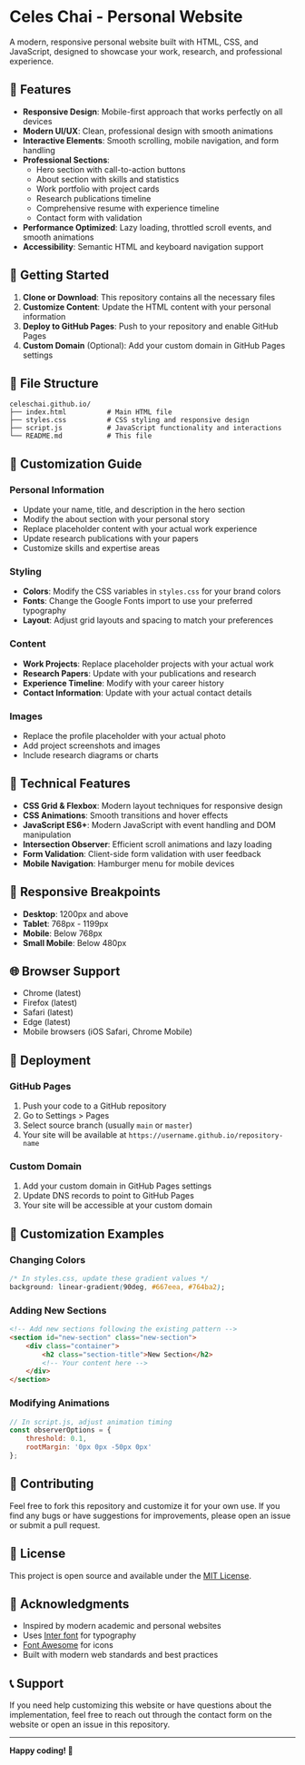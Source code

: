 # Celes Chai - Personal Website

A modern, responsive personal website built with HTML, CSS, and JavaScript, designed to showcase your work, research, and professional experience.

## 🌟 Features

- **Responsive Design**: Mobile-first approach that works perfectly on all devices
- **Modern UI/UX**: Clean, professional design with smooth animations
- **Interactive Elements**: Smooth scrolling, mobile navigation, and form handling
- **Professional Sections**: 
  - Hero section with call-to-action buttons
  - About section with skills and statistics
  - Work portfolio with project cards
  - Research publications timeline
  - Comprehensive resume with experience timeline
  - Contact form with validation
- **Performance Optimized**: Lazy loading, throttled scroll events, and smooth animations
- **Accessibility**: Semantic HTML and keyboard navigation support

## 🚀 Getting Started

1. **Clone or Download**: This repository contains all the necessary files
2. **Customize Content**: Update the HTML content with your personal information
3. **Deploy to GitHub Pages**: Push to your repository and enable GitHub Pages
4. **Custom Domain** (Optional): Add your custom domain in GitHub Pages settings

## 📁 File Structure

```
celeschai.github.io/
├── index.html          # Main HTML file
├── styles.css          # CSS styling and responsive design
├── script.js           # JavaScript functionality and interactions
└── README.md           # This file
```

## 🎨 Customization Guide

### Personal Information
- Update your name, title, and description in the hero section
- Modify the about section with your personal story
- Replace placeholder content with your actual work experience
- Update research publications with your papers
- Customize skills and expertise areas

### Styling
- **Colors**: Modify the CSS variables in `styles.css` for your brand colors
- **Fonts**: Change the Google Fonts import to use your preferred typography
- **Layout**: Adjust grid layouts and spacing to match your preferences

### Content
- **Work Projects**: Replace placeholder projects with your actual work
- **Research Papers**: Update with your publications and research
- **Experience Timeline**: Modify with your career history
- **Contact Information**: Update with your actual contact details

### Images
- Replace the profile placeholder with your actual photo
- Add project screenshots and images
- Include research diagrams or charts

## 🔧 Technical Features

- **CSS Grid & Flexbox**: Modern layout techniques for responsive design
- **CSS Animations**: Smooth transitions and hover effects
- **JavaScript ES6+**: Modern JavaScript with event handling and DOM manipulation
- **Intersection Observer**: Efficient scroll animations and lazy loading
- **Form Validation**: Client-side form validation with user feedback
- **Mobile Navigation**: Hamburger menu for mobile devices

## 📱 Responsive Breakpoints

- **Desktop**: 1200px and above
- **Tablet**: 768px - 1199px
- **Mobile**: Below 768px
- **Small Mobile**: Below 480px

## 🌐 Browser Support

- Chrome (latest)
- Firefox (latest)
- Safari (latest)
- Edge (latest)
- Mobile browsers (iOS Safari, Chrome Mobile)

## 🚀 Deployment

### GitHub Pages
1. Push your code to a GitHub repository
2. Go to Settings > Pages
3. Select source branch (usually `main` or `master`)
4. Your site will be available at `https://username.github.io/repository-name`

### Custom Domain
1. Add your custom domain in GitHub Pages settings
2. Update DNS records to point to GitHub Pages
3. Your site will be accessible at your custom domain

## 📝 Customization Examples

### Changing Colors
```css
/* In styles.css, update these gradient values */
background: linear-gradient(90deg, #667eea, #764ba2);
```

### Adding New Sections
```html
<!-- Add new sections following the existing pattern -->
<section id="new-section" class="new-section">
    <div class="container">
        <h2 class="section-title">New Section</h2>
        <!-- Your content here -->
    </div>
</section>
```

### Modifying Animations
```javascript
// In script.js, adjust animation timing
const observerOptions = {
    threshold: 0.1,
    rootMargin: '0px 0px -50px 0px'
};
```

## 🤝 Contributing

Feel free to fork this repository and customize it for your own use. If you find any bugs or have suggestions for improvements, please open an issue or submit a pull request.

## 📄 License

This project is open source and available under the [MIT License](LICENSE).

## 🙏 Acknowledgments

- Inspired by modern academic and personal websites
- Uses [Inter font](https://rsms.me/inter/) for typography
- [Font Awesome](https://fontawesome.com/) for icons
- Built with modern web standards and best practices

## 📞 Support

If you need help customizing this website or have questions about the implementation, feel free to reach out through the contact form on the website or open an issue in this repository.

---

**Happy coding! 🎉**
